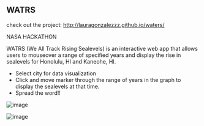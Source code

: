 ## WATRS

check out the project:
http://lauragonzalezzz.github.io/waters/

NASA HACKATHON

WATRS (We All Track Rising Sealevels) is an interactive web app that allows users to mouseover a range of specified years and display the rise in sealevels for Honolulu, HI and Kaneohe, HI.

  - Select city for data visualization
  - Click and move marker through the range of years in the graph to display the sealevels at that time.
  - Spread the word!!


![image](https://cloud.githubusercontent.com/assets/13547790/15879612/7a05ddcc-2cc1-11e6-9f17-dbe474157ff9.png)


![image](https://cloud.githubusercontent.com/assets/13547790/15879590/4ef1e2f2-2cc1-11e6-91db-d13751715a8f.png)
